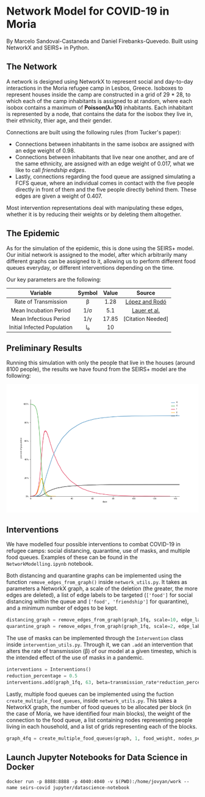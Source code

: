 # Network Model for COVID-19 in Moria
By Marcelo Sandoval-Castaneda and Daniel Firebanks-Quevedo. Built using NetworkX and SEIRS+ in Python.

## The Network
A network is designed using NetworkX to represent social and day-to-day interactions in the Moria refugee camp in Lesbos, Greece. Isoboxes to represent houses inside the camp are constructed in a grid of 29 * 28, to which each of the camp inhabitants is assigned to at random, where each isobox contains a maximum of **Poisson(λ=10)** inhabitants. Each inhabitant is represented by a node, that contains the data for the isobox they live in, their ethnicity, thier age, and their gender.

Connections are built using the following rules (from Tucker's paper):
- Connections between inhabitants in the same isobox are assigned with an edge weight of 0.98.
- Connections between inhabitants that live near one another, and are of the same ethnicity, are assigned with an edge weight of 0.017, what we like to call *friendship edges*.
- Lastly, connections regarding the food queue are assigned simulating a FCFS queue, where an individual comes in contact with the five people directly in front of them and the five people directly behind them. These edges are given a weight of 0.407.

Most intervention representations deal with manipulating these edges, whether it is by reducing their weights or by deleting them altogether.

## The Epidemic
As for the simulation of the epidemic, this is done using the SEIRS+ model. Our initial network is assigned to the model, after which arbitrarily many different graphs can be assigned to it, allowing us to perform different food queues everyday, or different interventions depending on the time.

Our key parameters are the following:

Variable | Symbol | Value | Source
:---:|:---:|:---:|:---:
Rate of Transmission | β | 1.28 | [López and Rodó](https://www.medrxiv.org/content/10.1101/2020.03.27.20045005v3.full.pdf)
Mean Incubation Period | 1/σ | 5.1 | [Lauer et al.](https://www.acpjournals.org/doi/10.7326/M20-0504)
Mean Infectious Period | 1/γ | 17.85 | [Citation Needed]
Initial Infected Population | I₀ | 10 | 

## Preliminary Results
Running this simulation with only the people that live in the houses (around 8100 people), the results we have found from the SEIRS+ model are the following:

![Image not found.](plots/Infections_IsoWeight=1_NeighWeight=0.5_FoodWeight=0.2_Beta=1.28_Gamma=0.056_Sigma=0.87_initI=10_figBasic.png)

## Interventions
We have modelled four possible interventions to combat COVID-19 in refugee camps: social distancing, quarantine, use of masks, and multiple food queues. Examples of these can be found in the `NetworkModelling.ipynb` notebook.

Both distancing and quarantine graphs can be implemented using the function `remove_edges_from_graph()` inside `network_utils.py`. It takes as parameters a NetworkX graph, a scale of the deletion (the greater, the more edges are deleted), a list of edge labels to be targeted (`['food']` for social distancing within the queue and `['food', 'friendship']` for quarantine), and a minimum number of edges to be kept.

```python
distancing_graph = remove_edges_from_graph(graph_1fq, scale=10, edge_label_list=["food"], min_num_edges=4)
quarantine_graph = remove_edges_from_graph(graph_1fq, scale=2, edge_label_list=["food", "friendship"], min_num_edges=2)
```

The use of masks can be implemented through the `Intervention` class inside `intervention_utils.py`. Through it, we can `.add` an intervention that alters the rate of transmission (β) of our model at a given timestep, which is the intended effect of the use of masks in a pandemic.

```python
interventions = Interventions()
reduction_percentage = 0.5
interventions.add(graph_1fq, 63, beta=transmission_rate*reduction_percentage)
```

Lastly, multiple food queues can be implemented using the fuction `create_multiple_food_queues`, inside `network_utils.py`. This takes a NetworkX graph, the number of food queues to be allocated per block (in the case of Moria, we have identified four main blocks), the weight of the connection to the food queue, a list containing nodes representing people living in each household, and a list of grids representing each of the blocks.

```python
graph_4fq = create_multiple_food_queues(graph, 1, food_weight, nodes_per_struct, [grid_isoboxes, grid_block1, grid_block2, grid_block3])
```

## Launch Jupyter Notebooks for Data Science in Docker
```
docker run -p 8888:8888 -p 4040:4040 -v $(PWD):/home/jovyan/work --name seirs-covid jupyter/datascience-notebook
```
